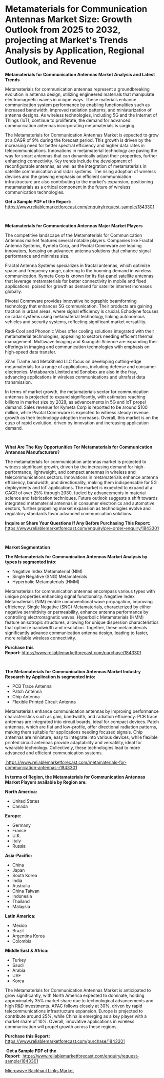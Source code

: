 <p><h1>Metamaterials for Communication Antennas Market Size: Growth Outlook from 2025 to 2032, projecting at Market's Trends Analysis by Application, Regional Outlook, and Revenue</h1></p><p><strong>Metamaterials for Communication Antennas Market Analysis and Latest Trends</strong></p>
<p><p>Metamaterials for communication antennas represent a groundbreaking evolution in antenna design, utilizing engineered materials that manipulate electromagnetic waves in unique ways. These materials enhance communication system performance by enabling functionalities such as increased bandwidth, improved radiation patterns, and miniaturization of antenna designs. As wireless technologies, including 5G and the Internet of Things (IoT), continue to proliferate, the demand for advanced communication antennas incorporating metamaterials is surging.</p><p>The Metamaterials for Communication Antennas Market is expected to grow at a CAGR of 9% during the forecast period. This growth is driven by the increasing need for better spectral efficiency and higher data rates in telecommunications. Innovations in metamaterial technology are paving the way for smart antennas that can dynamically adjust their properties, further enhancing connectivity. Key trends include the development of reconfigurable antennas, as well as the integration of metamaterials in satellite communication and radar systems. The rising adoption of wireless devices and the growing emphasis on efficient communication infrastructure are also contributing to the market's expansion, positioning metamaterials as a critical component in the future of wireless communication technologies.</p></p>
<p><strong>Get a Sample PDF of the Report:&nbsp;</strong> <a href="https://www.reliablemarketforecast.com/enquiry/request-sample/1843301?utm_campaign=2993&utm_medium=2&utm_source=Github&utm_content=ia&utm_term=08042025&utm_id=metamaterials-for-communication-antennas">https://www.reliablemarketforecast.com/enquiry/request-sample/1843301</a></p>
<p>&nbsp;</p>
<p><strong>Metamaterials for Communication Antennas Major Market Players</strong></p>
<p><p>The competitive landscape of the Metamaterials for Communication Antennas market features several notable players. Companies like Fractal Antenna Systems, Kymeta Corp, and Pivotal Commware are leading innovators, focusing on advanced antenna solutions that enhance signal performance and minimize size.</p><p>Fractal Antenna Systems specializes in fractal antennas, which optimize space and frequency range, catering to the booming demand in wireless communication. Kymeta Corp is known for its flat-panel satellite antennas that leverage metamaterials for better connectivity in mobile and fixed applications, poised for growth as demand for satellite internet increases globally.</p><p>Pivotal Commware provides innovative holographic beamforming technology that enhances 5G communication. Their products are gaining traction in urban areas, where signal efficiency is crucial. Echodyne focuses on radar systems using metamaterial technology, linking autonomous vehicles and security systems, reflecting significant market versatility.</p><p>Radi-Cool and Phononic Vibes offer cooling solutions integrated with their metamaterial technologies, appealing to sectors needing efficient thermal management. Multiwave Imaging and Kuangchi Science are expanding their offerings in imaging and communication technologies with emphasis on high-speed data transfer.</p><p>Xi'an Tianhe and MetaShield LLC focus on developing cutting-edge metamaterials for a range of applications, including defense and consumer electronics. Metaboards Limited and Sonobex are also in the fray, advancing applications in wireless communications and ultrafast data transmission.</p><p>In terms of market growth, the metamaterials sector for communication antennas is projected to expand significantly, with estimates reaching billions in market size by 2028, as advancements in 5G and IoT propel demand. Sales revenue for Kymeta Corp is reported to be around $100 million, while Pivotal Commware is expected to witness steady revenue growth as their technology adoption increases. Overall, this market is on the cusp of rapid evolution, driven by innovation and increasing application demand.</p></p>
<p>&nbsp;</p>
<p><strong>What Are The Key Opportunities For Metamaterials for Communication Antennas Manufacturers?</strong></p>
<p><p>The metamaterials for communication antennas market is projected to witness significant growth, driven by the increasing demand for high-performance, lightweight, and compact antennas in wireless and telecommunications sectors. Innovations in metamaterials enhance antenna efficiency, bandwidth, and directionality, making them indispensable for 5G deployments and IoT applications. The market is expected to expand at a CAGR of over 25% through 2030, fueled by advancements in material science and fabrication techniques. Future outlook suggests a shift towards integrated metamaterial antennas in consumer electronics and automotive sectors, further propelling market expansion as technologies evolve and regulatory standards favor advanced communication solutions.</p></p>
<p><strong>Inquire or Share Your Questions If Any Before Purchasing This Report:</strong> <a href="https://www.reliablemarketforecast.com/enquiry/pre-order-enquiry/1843301?utm_campaign=2993&utm_medium=2&utm_source=Github&utm_content=ia&utm_term=08042025&utm_id=metamaterials-for-communication-antennas">https://www.reliablemarketforecast.com/enquiry/pre-order-enquiry/1843301</a></p>
<p>&nbsp;</p>
<p><strong>Market Segmentation</strong></p>
<p><strong>The Metamaterials for Communication Antennas Market Analysis by types is segmented into:</strong></p>
<p><ul><li>Negative Index Metamaterial (NIM)</li><li>Single Negative (SNG) Metamaterials</li><li>Hyperbolic Metamaterials (HMM)</li></ul></p>
<p><p>Metamaterials for communication antennas encompass various types with unique properties enhancing signal functionality. Negative Index Metamaterials (NIM) enable unconventional wave propagation, improving efficiency. Single Negative (SNG) Metamaterials, characterized by either negative permittivity or permeability, enhance antenna performance by controlling electromagnetic waves. Hyperbolic Metamaterials (HMM) feature anisotropic structures, allowing for unique dispersion characteristics that optimize bandwidth and resolution. Together, these metamaterials significantly advance communication antenna design, leading to faster, more reliable wireless connectivity.</p></p>
<p><strong>Purchase this Report:&nbsp;</strong><a href="https://www.reliablemarketforecast.com/purchase/1843301?utm_campaign=2993&utm_medium=2&utm_source=Github&utm_content=ia&utm_term=08042025&utm_id=metamaterials-for-communication-antennas">https://www.reliablemarketforecast.com/purchase/1843301</a></p>
<p>&nbsp;</p>
<p><strong>The Metamaterials for Communication Antennas Market Industry Research by Application is segmented into:</strong></p>
<p><ul><li>PCB Trace Antenna</li><li>Patch Antenna</li><li>Chip Antenna</li><li>Flexible Printed Circuit Antenna</li></ul></p>
<p><p>Metamaterials enhance communication antennas by improving performance characteristics such as gain, bandwidth, and radiation efficiency. PCB trace antennas are integrated into circuit boards, ideal for compact devices. Patch antennas, which are flat and low-profile, offer directional radiation patterns, making them suitable for applications needing focused signals. Chip antennas are miniature, easy to integrate into various devices, while flexible printed circuit antennas provide adaptability and versatility, ideal for wearable technology. Collectively, these technologies lead to more advanced and efficient communication systems.</p></p>
<p><a href="https://www.reliablemarketforecast.com/metamaterials-for-communication-antennas-r1843301?utm_campaign=2993&utm_medium=2&utm_source=Github&utm_content=ia&utm_term=08042025&utm_id=metamaterials-for-communication-antennas">&nbsp;https://www.reliablemarketforecast.com/metamaterials-for-communication-antennas-r1843301</a></p>
<p><strong>In terms of Region, the Metamaterials for Communication Antennas Market Players available by Region are:</strong></p>
<p>
    <p> <strong> North America: </strong>
        <ul>
            <li>United States</li>
            <li>Canada</li>
        </ul>
        </p> 
    <p> <strong> Europe: </strong>
        <ul>
            <li>Germany</li>
            <li>France</li>
            <li>U.K.</li>
            <li>Italy</li>
            <li>Russia</li>
        </ul>
        </p> 
    <p> <strong> Asia-Pacific: </strong>
        <ul>
            <li>China</li>
            <li>Japan</li>
            <li>South Korea</li>
            <li>India</li>
            <li>Australia</li>
            <li>China Taiwan</li>
            <li>Indonesia</li>
            <li>Thailand</li>
            <li>Malaysia</li>
        </ul>
        </p> 
    <p> <strong> Latin America: </strong>
        <ul>
            <li>Mexico</li>
            <li>Brazil</li>
            <li>Argentina Korea</li>
            <li>Colombia</li>
        </ul>
        </p> 
    <p> <strong> Middle East & Africa: </strong>
        <ul>
            <li>Turkey</li>
            <li>Saudi</li>
            <li>Arabia</li>
            <li>UAE</li>
            <li>Korea</li>
        </ul>
    </p>
    </p>
<p><p>The Metamaterials for Communication Antennas Market is anticipated to grow significantly, with North America expected to dominate, holding approximately 35% market share due to technological advancements and high R&D investments. APAC follows closely at 30%, driven by rapid telecommunications infrastructure expansion. Europe is projected to contribute around 25%, while China is emerging as a key player with a market share of 10%. Overall, innovative applications in wireless communication will propel growth across these regions.</p></p>
<p><strong>Purchase this Report: </strong><a href="https://www.reliablemarketforecast.com/purchase/1843301?utm_campaign=2993&utm_medium=2&utm_source=Github&utm_content=ia&utm_term=08042025&utm_id=metamaterials-for-communication-antennas">https://www.reliablemarketforecast.com/purchase/1843301</a></p>
<p>&nbsp;<strong>Get a Sample PDF of the Report:&nbsp;&nbsp;</strong><a href="https://www.reliablemarketforecast.com/enquiry/request-sample/1843301?utm_campaign=2993&utm_medium=2&utm_source=Github&utm_content=ia&utm_term=08042025&utm_id=metamaterials-for-communication-antennas">https://www.reliablemarketforecast.com/enquiry/request-sample/1843301</a></p>
<p><strong></strong></p>
<p><p><a href="https://github.com/xtysizov/Market-Research-Report-List-1/blob/main/microwave-backhaul-links-market.md?utm_campaign=2993&utm_medium=2&utm_source=Github&utm_content=ia&utm_term=08042025&utm_id=metamaterials-for-communication-antennas">Microwave Backhaul Links Market</a></p></p>